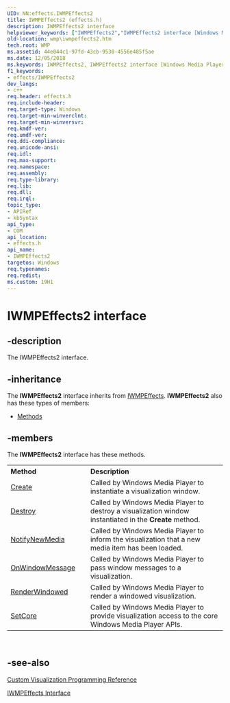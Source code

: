 ```yaml
---
UID: NN:effects.IWMPEffects2
title: IWMPEffects2 (effects.h)
description: IWMPEffects2 interface
helpviewer_keywords: ["IWMPEffects2","IWMPEffects2 interface [Windows Media Player]","IWMPEffects2 interface [Windows Media Player]","described","IWMPEffects2Interface","effects/IWMPEffects2","wmp.iwmpeffects2"]
old-location: wmp\iwmpeffects2.htm
tech.root: WMP
ms.assetid: 44e044c1-97fd-43cb-9530-4556e485f5ae
ms.date: 12/05/2018
ms.keywords: IWMPEffects2, IWMPEffects2 interface [Windows Media Player], IWMPEffects2 interface [Windows Media Player],described, IWMPEffects2Interface, effects/IWMPEffects2, wmp.iwmpeffects2
f1_keywords:
- effects/IWMPEffects2
dev_langs:
- c++
req.header: effects.h
req.include-header: 
req.target-type: Windows
req.target-min-winverclnt: 
req.target-min-winversvr: 
req.kmdf-ver: 
req.umdf-ver: 
req.ddi-compliance: 
req.unicode-ansi: 
req.idl: 
req.max-support: 
req.namespace: 
req.assembly: 
req.type-library: 
req.lib: 
req.dll: 
req.irql: 
topic_type:
- APIRef
- kbSyntax
api_type:
- COM
api_location:
- effects.h
api_name:
- IWMPEffects2
targetos: Windows
req.typenames: 
req.redist: 
ms.custom: 19H1
---
```


# IWMPEffects2 interface


## -description

The IWMPEffects2 interface.



## -inheritance

The <b xmlns:loc="http://microsoft.com/wdcml/l10n">IWMPEffects2</b> interface inherits from <a href="https://docs.microsoft.com/windows/desktop/api/effects/nn-effects-iwmpeffects">IWMPEffects</a>. <b>IWMPEffects2</b> also has these types of members:
<ul>
<li><a href="https://docs.microsoft.com/">Methods</a></li>
</ul>

## -members

The <b>IWMPEffects2</b> interface has these methods.
<table class="members" id="memberListMethods">
<tr>
<th align="left" width="37%">Method</th>
<th align="left" width="63%">Description</th>
</tr>
<tr data="declared;">
<td align="left" width="37%">
<a href="https://docs.microsoft.com/windows/desktop/api/effects/nf-effects-iwmpeffects2-create">Create</a>
</td>
<td align="left" width="63%">
Called by Windows Media Player to instantiate a visualization window.

</td>
</tr>
<tr data="declared;">
<td align="left" width="37%">
<a href="https://docs.microsoft.com/windows/desktop/api/effects/nf-effects-iwmpeffects2-destroy">Destroy</a>
</td>
<td align="left" width="63%">
Called by Windows Media Player to destroy a visualization window instantiated in the <b>Create</b> method.

</td>
</tr>
<tr data="declared;">
<td align="left" width="37%">
<a href="https://docs.microsoft.com/windows/desktop/api/effects/nf-effects-iwmpeffects2-notifynewmedia">NotifyNewMedia</a>
</td>
<td align="left" width="63%">
Called by Windows Media Player to inform the visualization that a new media item has been loaded.

</td>
</tr>
<tr data="declared;">
<td align="left" width="37%">
<a href="https://docs.microsoft.com/windows/desktop/api/effects/nf-effects-iwmpeffects2-onwindowmessage">OnWindowMessage</a>
</td>
<td align="left" width="63%">
Called by Windows Media Player to pass window messages to a visualization.

</td>
</tr>
<tr data="declared;">
<td align="left" width="37%">
<a href="https://docs.microsoft.com/windows/desktop/api/effects/nf-effects-iwmpeffects2-renderwindowed">RenderWindowed</a>
</td>
<td align="left" width="63%">
Called by Windows Media Player to render a windowed visualization.

</td>
</tr>
<tr data="declared;">
<td align="left" width="37%">
<a href="https://docs.microsoft.com/windows/desktop/api/effects/nf-effects-iwmpeffects2-setcore">SetCore</a>
</td>
<td align="left" width="63%">
Called by Windows Media Player to provide visualization access to the core Windows Media Player APIs.

</td>
</tr>
</table> 


## -see-also




<a href="https://docs.microsoft.com/windows/desktop/WMP/custom-visualization-programming-reference">Custom Visualization Programming Reference</a>



<a href="https://docs.microsoft.com/windows/desktop/api/effects/nn-effects-iwmpeffects">IWMPEffects Interface</a>